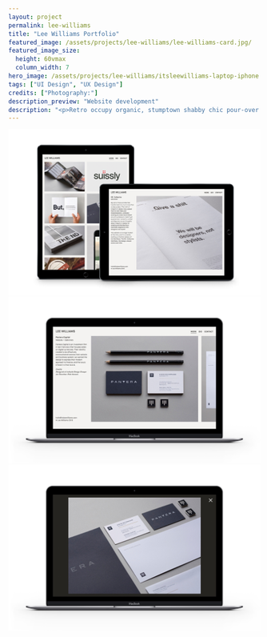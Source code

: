 ```yaml
---
layout: project
permalink: lee-williams
title: "Lee Williams Portfolio"
featured_image: /assets/projects/lee-williams/lee-williams-card.jpg/
featured_image_size:
  height: 60vmax
  column_width: 7
hero_image: /assets/projects/lee-williams/itsleewilliams-laptop-iphone.jpg
tags: ["UI Design", "UX Design"]
credits: ["Photography:"]
description_preview: "Website development"
description: "<p>Retro occupy organic, stumptown shabby chic pour-over roof party DIY normcore. Actually artisan organic occupy, Wes Anderson ugh whatever pour-over gastropub selvage. Chillwave craft beer tote bag stumptown quinoa hashtag.</p>"
---
```


<div class="grid">
  <div class="grid__col-12">
    <img src="/assets/projects/lee-williams/itsleewilliams-ipads.jpg"/>
  </div>

  <div class="grid__col-12">
    <img src="/assets/projects/lee-williams/itsleewilliams-macbook-1.jpg"/>
  </div>

  <div class="grid__col-12">
    <img src="/assets/projects/lee-williams/itsleewilliams-macbook-2.jpg"/>
  </div>
</div>